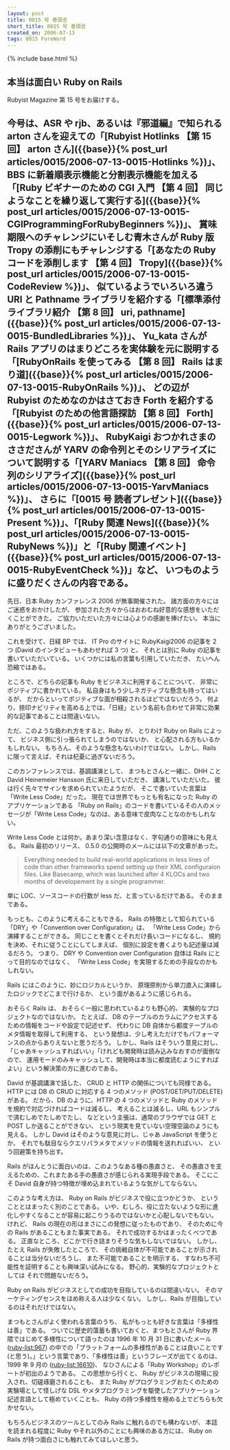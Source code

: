 ```yaml
---
layout: post
title: 0015 号 巻頭言
short_title: 0015 号 巻頭言
created_on: 2006-07-13
tags: 0015 ForeWord
---
```

{% include base.html %}


## 本当は面白い Ruby on Rails

Rubyist Magazine 第 15 号をお届けする。

今号は、ASR や rjb、あるいは『邪道編』で知られる arton さんを迎えての「[Rubyist Hotlinks 【第 15 回】 arton さん]({{base}}{% post_url articles/0015/2006-07-13-0015-Hotlinks %})」、
BBS に新着順表示機能と分割表示機能を加える「[Ruby ビギナーのための CGI 入門 【第 4 回】 同じようなことを繰り返して実行する]({{base}}{% post_url articles/0015/2006-07-13-0015-CGIProgrammingForRubyBeginners %})」、
賞味期限へのチャレンジにいそしむ青木さんが Ruby 版 Tropy の添削にもチャレンジする「[あなたの Ruby コードを添削します 【第 4 回】 Tropy]({{base}}{% post_url articles/0015/2006-07-13-0015-CodeReview %})」、
似ているようでいろいろ違う URI と Pathname ライブラリを紹介する「[標準添付ライブラリ紹介 【第 8 回】 uri, pathname]({{base}}{% post_url articles/0015/2006-07-13-0015-BundledLibraries %})」、
Yu_kata さんが Rails アプリのはまりどころを実体験を元に説明する「[RubyOnRails を使ってみる 【第 8 回】 Rails はまり道]({{base}}{% post_url articles/0015/2006-07-13-0015-RubyOnRails %})」、
どの辺が Rubyist のためなのかはさておき Forth を紹介する「[Rubyist のための他言語探訪 【第 8 回】 Forth]({{base}}{% post_url articles/0015/2006-07-13-0015-Legwork %})」、
RubyKaigi おつかれさまのささださんが YARV の命令列とそのシリアライズについて説明する「[YARV Maniacs 【第 8 回】 命令列のシリアライズ]({{base}}{% post_url articles/0015/2006-07-13-0015-YarvManiacs %})」、
さらに「[0015 号 読者プレゼント]({{base}}{% post_url articles/0015/2006-07-13-0015-Present %})」、「[Ruby 関連 News]({{base}}{% post_url articles/0015/2006-07-13-0015-RubyNews %})」と「[Ruby 関連イベント]({{base}}{% post_url articles/0015/2006-07-13-0015-RubyEventCheck %})」など、
いつものように盛りだくさんの内容である。
----

先日、日本 Ruby カンファレンス 2006 が無事開催された。
諸方面の方々にはご迷惑をおかけしたが、
参加された方々からはおおむね好意的な感想をいただくことができた。
ご協力いただいた方々には心よりの感謝を捧げたい。
本当にありがとうございました。

これを受けて、日経 BP では、
IT Pro のサイトに RubyKaigi2006 の記事を 2 つ (David のインタビューもあわせれば 3 つ) と、
それとは別に Ruby の記事を書いていただいている。
いくつかには私の言葉も引用していただき、
たいへん恐縮ではある。

ところで、どちらの記事も Ruby をビジネスに利用することについて、
非常にポジティブに書かれている。
私自身はもう少しネガティブな懸念も持ってはいるが、
だからといってポジティブな面が相殺されるほどではないだろう。
何より、捺印ナビリティを高める上では、「日経」という名前も合わせて非常に効果的な記事であることは間違いない。

ただ、このような扱われ方をすると、Ruby が、
とりわけ Ruby on Rails によって、
ビジネス側に引っ張られてしまうのではないか、
と心配される方もいるかもしれない。
もちろん、そのような懸念もないわけではない。
しかし、Rails に限って言えば、それは杞憂に過ぎないだろう。

このカンファレンスでは、基調講演として、
まつもとさんと一緒に、DHH こと David Heinemeier Hansson 氏に来日していただき、
講演していただいた。
彼は行く先々でサインを求められていたようだが、
そこで書いていた言葉は「Write Less Code」だった。
現在では世界でもっとも有名になった Ruby のアプリケーションである
「Ruby on Rails」のコードを書いているその人のメッセージが「Write Less Code」なのは、ある意味で皮肉なことなのかもしれない。

Write Less Code とは何か。あまり深い含意はなく、字句通りの意味にも見える。
Rails 最初のリリース、
0.5.0 の公開時のメールには以下の文章があった。

> Everything needed to build real-world applications in less lines of 
> code than other frameworks spend setting up their XML configuraion 
> files. Like Basecamp, which was launched after 4 KLOCs and two months 
> of developement by a single programmer.


単に LOC、ソースコードの行数が less だ、と言っているだけである。
そのままである。

もっとも、このように考えることもできる。
Rails の特徴として知られている「DRY」や「Convention over Configuration」は、
「Write Less Code」から演繹することができる。
同じことを書くとそれだけ長いコードになるし、
規約を決め、それに従うことにしてしまえば、
個別に設定を書くよりも記述量は減るだろう。
つまり、
DRY や Convention over Configuration 自体は Rails にとって目的なのではなく、
「Write Less Code」を実現するための手段なのかもしれない。

Rails にはこのように、妙にロジカルというか、
原理原則から単刀直入に演繹したロジックでどこまで行けるか、
という面があるように感じられる。

おそらく Rails は、
おそらく一般に思われているよりも野心的、
実験的なプロジェクトなのではないか。
たとえば、
DB のテーブルのカラムにアクセスするための情報をコードや設定で記述せず、
代わりに DB 自体から都度テーブルのメタ情報を取得して利用する、
という発想は、少し考えただけでもパフォーマンスの点からありえないと思うだろう。
しかし、Rails はそういう意見に対し、
「じゃあキャッシュすればいい」「けれども開発時は読み込みなおすのが面倒なので、
運用モードのみキャッシュして、開発時は本当に都度読むようにすればよい」という解決策の方に進むのである。

David が基調講演で話した、
CRUD と HTTP の関係についても同様である。
HTTP には DB の CRUD に対応する 4 つのメソッド (POST/GET/PUT/DELETE) がある。
だから、DB のように、HTTP の 4 つのメソッドと Ruby のメソッドを規約で対応づければコードは減るし、
考えることは減るし、URL もシンプルで済むしめでたしめでたし、
などという主張は、通常のブラウザでは GET と POST しか送ることができない、
という現実を見ていない空理空論のようにも見える。
しかし David はそのような意見に対し、じゃあ JavaScript を使うとか、
それでも駄目ならクエリパラメタでメソッドの情報を送れればいい、
という回避策を持ち出す。

Rails がほんとうに面白いのは、このようなある種の愚直さと、
その愚直さを支えるための、これまたある手の愚直さが感じられる実現手段である。
そこにこそ David 自身が持つ特徴が埋め込まれているような気がしてならない。

このような考え方は、
Ruby on Rails がビジネスで役に立つかどうか、
ということとはまったく別のことである。
いや、むしろ、役に立たないような形に進化しやすくなることが容易に起こりうるのではないかと心配しないでもない。
けれど、
Rails の現在の形はまさにこの発想に従ったものであり、
そのために今の Rails があることもまた事実である。
それで成功するかはまったくべつである。
正直なところ、どこかで行き詰まりそうな気もしないではない。
しかし、たとえ Rails が失敗したところで、
その挑戦自体が不可能であることが示されることは当分ないだろうし、
また不可能であることを明示する、
すなわち不可能性を証明することも興味深い試みになる。
野心的、実験的なプロジェクトとしては
それで問題ないだろう。

Ruby on Rails がビジネスとしての成功を目指しているのは間違いない。
そのマーケティングセンスをほめ称える人は少なくない。
しかし、Rails が目指しているのはそれだけではない。

まつもとさんがよく使われる言葉のうち、
私がもっとも好きな言葉は「多様性は善」である。
ついでに歴史的薀蓄も書いておくと、まつもとさんが Ruby 界隈ではじめて多様性について語ったのは 1996 年 10 月 31 日に書いたメール ([ruby-list:967](http://blade.nagaokaut.ac.jp/cgi-bin/scat.rb/ruby/ruby-list/967)) の中での「プラットフォームの多様性があることは良いことです (と思う)。」という言葉であり、「多様性は善」というフレーズが出てくるのは、
1999 年 9 月の ([ruby-list:16610](http://blade.nagaokaut.ac.jp/cgi-bin/scat.rb/ruby/ruby-list/16610))、
なひさんによる「Ruby Workshop」のレポートが初出のようである。
この思想から行くと、
Ruby がビジネスの現場に投入され、切磋琢磨されることも、
また Ruby がプログラミングおたくのための実験場として怪しげな DSL やメタプログラミングを駆使したアプリケーション記述言語として極めていくことも、
Ruby の持つ多様性を極める上でどちらも欠かせない。

もちろんビジネスのツールとしてのみ Rails に触れるのでも構わないが、
本誌を読まれる程度に Ruby やそれ以外のことにも興味のある方には、
Ruby on Rails が持つ面白さにも触れてみてほしいと思う。


